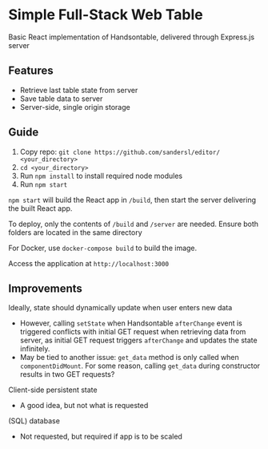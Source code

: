 # Simple Full-Stack Web Table

Basic React implementation of Handsontable, delivered through Express.js server

## Features

- Retrieve last table state from server
- Save table data to server
- Server-side, single origin storage

## Guide

1. Copy repo: `git clone https://github.com/sandersl/editor/ <your_directory>`
2. `cd <your_directory>`
3. Run `npm install` to install required node modules
4. Run `npm start`

`npm start` will build the React app in `/build`, then start the server delivering the built React app.

To deploy, only the contents of `/build` and `/server` are needed. Ensure both folders are located in the same directory

For Docker, use `docker-compose build` to build the image.

Access the application at `http://localhost:3000`

## Improvements

Ideally, state should dynamically update when user enters new data
- However, calling `setState` when Handsontable `afterChange` event is triggered conflicts with initial GET request when retrieving data from server, as initial GET request triggers `afterChange` and updates the state infinitely. 
- May be tied to another issue: `get_data` method is only called when `componentDidMount`. For some reason, calling `get_data` during constructor results in two GET requests?

Client-side persistent state
- A good idea, but not what is requested

(SQL) database
- Not requested, but required if app is to be scaled